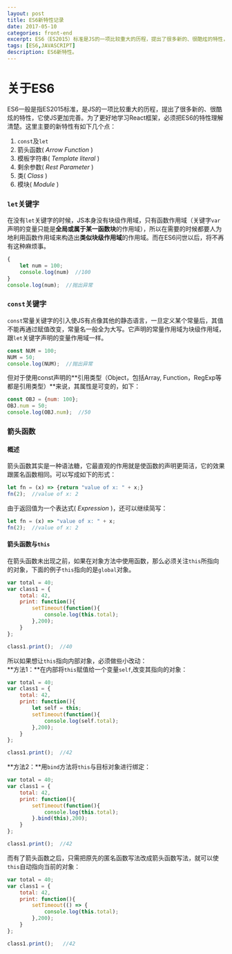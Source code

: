 ```yaml
---
layout: post
title: ES6新特性记录
date: 2017-05-10
categories: front-end
excerpt: ES6（ES2015）标准是JS的一项比较重大的历程，提出了很多新的、很酷炫的特性，它使JS更加完善。为了更好地学习React框架，必须把ES6的特性理解清楚。
tags: [ES6,JAVASCRIPT]
description: ES6新特性。
---
```

# 关于ES6
ES6一般是指ES2015标准，是JS的一项比较重大的历程，提出了很多新的、很酷炫的特性，它使JS更加完善。为了更好地学习React框架，必须把ES6的特性理解清楚。这里主要的新特性有如下几个点：
1. `const`及`let`
2. 箭头函数( *Arrow Function* )
3. 模板字符串( *Template literal* )
4. 剩余参数( *Rest Parameter* )
5. 类( *Class* )
6. 模块( *Module* )

### `let`关键字
在没有`let`关键字的时候，JS本身没有块级作用域，只有函数作用域（关键字`var`声明的变量只能是**全局或属于某一函数块**的作用域），所以在需要的时候都要人为地利用函数作用域来构造出**类似块级作用域**的作用域。而在ES6问世以后，将不再有这种麻烦事。
```javascript
{
    let num = 100;
    console.log(num)  //100
}
console.log(num);  //抛出异常
```

### `const`关键字
`const`常量关键字的引入使JS有点像其他的静态语言，一旦定义某个常量后，其值不能再通过赋值改变，常量名一般全为大写。它声明的常量作用域为块级作用域，跟`let`关键字声明的变量作用域一样。
```javascript
const NUM = 100;
NUM = 50;
console.log(NUM);  //抛出异常
```
但对于使用const声明的**引用类型（Object，包括Array, Function，RegExp等都是引用类型）**来说，其属性是可变的，如下：
```javascript
const OBJ = {num: 100};
OBJ.num = 50;
console.log(OBJ.num);  //50
```

### 箭头函数
#### 概述
箭头函数其实是一种语法糖，它最直观的作用就是使函数的声明更简洁，它的效果跟匿名函数相同。可以写成如下的形式：
```javascript
let fn = (x) => {return "value of x: " + x;}
fn(2);  //value of x: 2
```
由于返回值为一个表达式( *Expression* )，还可以继续简写：
```javascript
let fn = (x) => "value of x: " + x;
fn(2);  //value of x: 2
```

#### 箭头函数与`this`
在箭头函数未出现之前，如果在对象方法中使用函数，那么必须关注`this`所指向的对象，下面的例子`this`指向的是`global`对象。
```javascript
var total = 40;
var class1 = {
    total: 42,
    print: function(){
        setTimeout(function(){
            console.log(this.total);
        },200);
    }
};

class1.print();  //40
```
所以如果想让`this`指向内部对象，必须做些小改动：<br/>
**方法1：**在内部将`this`赋值给一个变量`self`,改变其指向的对象：
```javascript
var total = 40;
var class1 = {
    total: 42,
    print: function(){
        let self = this;
        setTimeout(function(){
            console.log(self.total);
        },200);
    }
};

class1.print();  //42
```
**方法2：**用`bind`方法将`this`与目标对象进行绑定：
```javascript
var total = 40;
var class1 = {
    total: 42,
    print: function(){
        setTimeout(function(){
            console.log(this.total);
        }.bind(this),200);
    }
};

class1.print();  //42
```
而有了箭头函数之后，只需把原先的匿名函数写法改成箭头函数写法，就可以使`this`自动指向当前的对象：
```javascript
var total = 40;
var class1 = {
    total: 42,
    print: function(){
        setTimeout(() => {
            console.log(this.total);
        },200);
    }
};

class1.print();   //42
```









